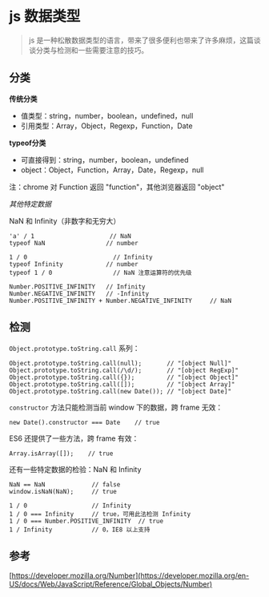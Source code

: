 # js 数据类型

> js 是一种松散数据类型的语言，带来了很多便利也带来了许多麻烦，这篇谈谈分类与检测和一些需要注意的技巧。

## 分类

**传统分类**

- 值类型：string，number，boolean，undefined，null
- 引用类型：Array，Object，Regexp，Function，Date

**typeof分类**

- 可直接得到：string，number，boolean，undefined
- object：Object，Function，Array，Date，Regexp，null

注：chrome 对 Function 返回 "function"，其他浏览器返回 "object"

*其他特定数据*

NaN 和 Infinity（非数字和无穷大）

	'a' / 1                     // NaN
	typeof NaN                 // number
	
	1 / 0                        // Infinity
	typeof Infinity            // number
	typeof 1 / 0                 // NaN 注意运算符的优先级
	
	Number.POSITIVE_INFINITY   // Infinity
	Number.NEGATIVE_INFINITY   // -Infinity
    Number.POSITIVE_INFINITY + Number.NEGATIVE_INFINITY     // NaN

## 检测

`Object.prototype.toString.call` 系列：

	Object.prototype.toString.call(null);       // "[object Null]"
	Object.prototype.toString.call(/\d/);       // "[object RegExp]"
	Object.prototype.toString.call({});         // "[object Object]"
	Object.prototype.toString.call([]);         // "[object Array]"
	Object.prototype.toString.call(new Date()); // "[object Date]"

`constructor` 方法只能检测当前 window 下的数据，跨 frame 无效：

	new Date().constructor === Date    // true

ES6 还提供了一些方法，跨 frame 有效：

	Array.isArray([]);    // true

还有一些特定数据的检验：NaN 和 Infinity

	NaN == NaN             // false
	window.isNaN(NaN);     // true
	
	1 / 0                  // Infinity
	1 / 0 === Infinity     // true，可用此法检测 Infinity
	1 / 0 === Number.POSITIVE_INFINITY  // true
	1 / Infinity           // 0，IE8 以上支持

## 参考	

[https://developer.mozilla.org/Number](https://developer.mozilla.org/en-US/docs/Web/JavaScript/Reference/Global_Objects/Number)